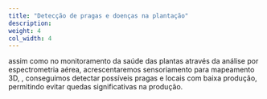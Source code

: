 ```yaml
---
title: "Detecção de pragas e doenças na plantação"
description: 
weight: 4
col_width: 4
---
```

assim como no monitoramento da saúde das plantas através da análise por espectrometria aérea, acrescentaremos sensoriamento para mapeamento 3D, , conseguimos detectar possíveis pragas e locais com baixa produção, permitindo evitar quedas significativas na produção.